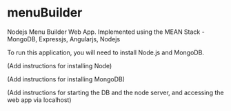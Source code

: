 # menuBuilder
Nodejs Menu Builder Web App. Implemented using the MEAN Stack - MongoDB, Expressjs, Angularjs, Nodejs

To run this application, you will need to install Node.js and MongoDB.

(Add instructions for installing Node)

(Add instructions for installing MongoDB)

(Add instructions for starting the DB and the node server, and accessing the web app via localhost)
